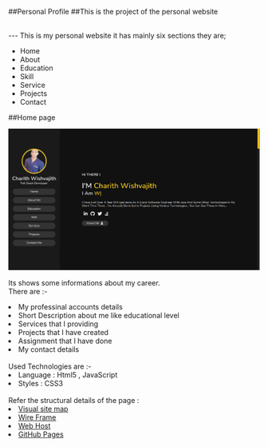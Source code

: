 ##Personal Profile
##This is the project of the personal website<br><br>

--- This is my personal website it has mainly six sections they are;
<ul>
    <li>Home</li>    
    <li>About</li>    
    <li>Education</li>    
    <li>Skill</li>    
    <li>Service</li>    
    <li>Projects</li>    
    <li>Contact</li>    
</ul>

##Home page

![Screenshot](assests/readmeImage/personalWeb.png)

Its shows some informations about my career.<br>
There are :-
 <li> My professinal accounts details  
 <li> Short Description about me like educational level  
 <li> Services that I providing  
 <li> Projects that I have created   
 <li> Assignment that I have done   
 <li> My contact details
 <br>  
 <br>
Used Technologies are :-
<br>
<li> Language : Html5 , JavaScript
<li> Styles : CSS3
<br>  
<br>
Refer the structural details of the page :
 <li> <a href="https://www.gloomaps.com/yiptnfbCbP">Visual site map</a></li>
 <li> <a href="https://wireframe.cc/EIh9IT">Wire Frame</a></li>
 <li> <a href="">Web Host</a></li>
 <li> <a href="https://charith127.github.io/Personal_WebSite/">GitHub Pages</a></li>